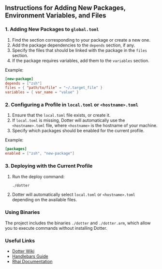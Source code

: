 ## Instructions for Adding New Packages, Environment Variables, and Files

### 1. Adding New Packages to `global.toml`
1. Find the section corresponding to your package or create a new one.
2. Add the package dependencies to the `depends` section, if any.
3. Specify the files that should be linked with the package in the `files` section.
4. If the package requires variables, add them to the `variables` section.

Example:
```toml
[new-package]
depends = ["zsh"]
files = { "path/to/file" = "~/.target_file" }
variables = { var_name = "value" }
```

### 2. Configuring a Profile in `local.toml` or `<hostname>.toml`
1. Ensure that the `local.toml` file exists, or create it.
2. If `local.toml` is missing, Dotter will automatically use the `<hostname>.toml` file, where `<hostname>` is the hostname of your machine.
3. Specify which packages should be enabled for the current profile.

Example:
```toml
[packages]
enabled = ["zsh", "new-package"]
```

### 3. Deploying with the Current Profile
1. Run the deploy command:
   ```bash
   ./dotter
   ```
2. Dotter will automatically select `local.toml` or `<hostname>.toml` depending on the available files.

### Using Binaries
The project includes the binaries `./dotter` and `./dotter.arm`, which allow you to execute commands without installing Dotter.

### Useful Links
- [Dotter Wiki](https://github.com/SuperCuber/dotter/wiki)
- [Handlebars Guide](https://handlebarsjs.com/guide)
- [Rhai Documentation](https://github.com/rhaiscript/rhai)

